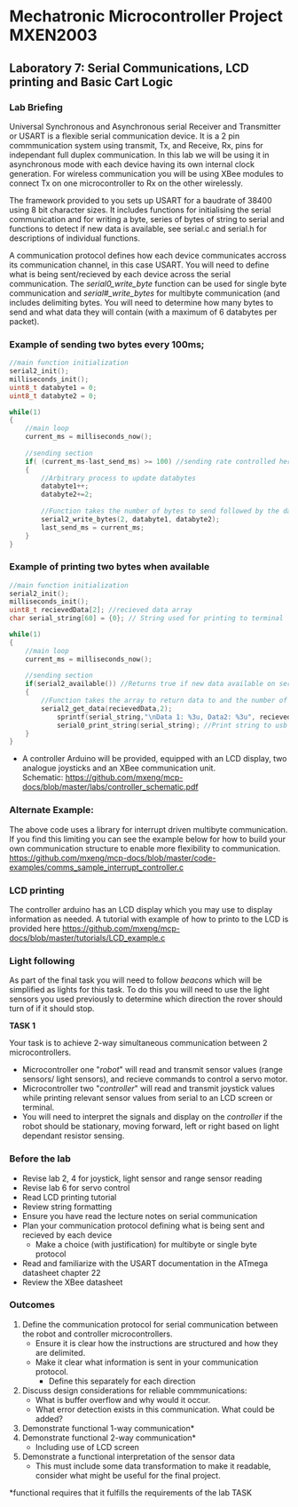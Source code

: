 # Mechatronic Microcontroller Project MXEN2003

## Laboratory 7: Serial Communications, LCD printing and Basic Cart Logic
### Lab Briefing

Universal Synchronous and Asynchronous serial Receiver and Transmitter or USART is a flexible serial communication device. It is a 2 pin commmunication system using transmit, Tx, and Receive, Rx, pins for independant full duplex communication. In this lab we will be using it in asynchronous mode with each device having its own internal clock generation. For wireless communication you will be using XBee modules to connect Tx on one microcontroller to Rx on the other wirelessly.

The framework provided to you sets up USART for a baudrate of 38400 using 8 bit character sizes. It includes functions for initialising the serial communication and for writing a byte, series of bytes of string to serial and functions to detect if new data is available, see serial.c and serial.h for descriptions of individual functions.

A communication protocol defines how each device communicates accross its communication channel, in this case USART. You will need to define what is being sent/recieved by each device across the serial communication. The *serial0_write_byte* function can be used for single byte communication and *serial#_write_bytes* for multibyte communication (and includes delimiting bytes. You will need to determine how many bytes to send and what data they will contain (with a maximum of 6 databytes per packet).

### Example of sending two bytes every 100ms;


```c
//main function initialization
serial2_init();
milliseconds_init();
uint8_t databyte1 = 0;
uint8_t databyte2 = 0;

while(1)
{
	//main loop
	current_ms = milliseconds_now();
	
	//sending section
	if( (current_ms-last_send_ms) >= 100) //sending rate controlled here
	{
		//Arbitrary process to update databytes
		databyte1++;
		databyte2+=2;
		
		//Function takes the number of bytes to send followed by the databytes as arguments
		serial2_write_bytes(2, databyte1, databyte2); 
		last_send_ms = current_ms;
	}
}
```
### Example of printing two bytes when available

```c
//main function initialization
serial2_init();
milliseconds_init();
uint8_t recievedData[2]; //recieved data array
char serial_string[60] = {0}; // String used for printing to terminal

while(1)
{
	//main loop
	current_ms = milliseconds_now();
	
	//sending section
	if(serial2_available()) //Returns true if new data available on serial buffer
	{
		//Function takes the array to return data to and the number of bytes to be read.
		serial2_get_data(recievedData,2); 
	        sprintf(serial_string,"\nData 1: %3u, Data2: %3u", recievedData[0],recievedData[1]); //Format string
	        serial0_print_string(serial_string); //Print string to usb serial
	}
}
```

- A controller Arduino will be provided, equipped with an LCD display, two analogue joysticks and an XBee communication unit.  
  Schematic: https://github.com/mxeng/mcp-docs/blob/master/labs/controller_schematic.pdf


### Alternate Example:
The above code uses a library for interrupt driven multibyte communication. If you find this limiting you can see the example below for how to build your own communication structure to enable more flexibility to communication.
https://github.com/mxeng/mcp-docs/blob/master/code-examples/comms_sample_interrupt_controller.c


### LCD printing

The controller arduino has an LCD display which you may use to display information as needed.  A tutorial with example of how to printo to the LCD is provided here https://github.com/mxeng/mcp-docs/blob/master/tutorials/LCD_example.c

### Light following

As part of the final task you will need to follow *beacons* which will be simplified as lights for this task. To do this you will need to use the light sensors you used previously to determine which direction the rover should turn of if it should stop.

**TASK 1**

Your task is to achieve 2-way simultaneous communication between 2 microcontrollers. 
- Microcontroller one "*robot*" will read and transmit sensor values (range sensors/ light sensors), and recieve commands to control a servo motor.
- Microcontroller two "*controller*" will read and transmit joystick values while printing relevant sensor values from serial to an LCD screen or terminal.
- You will need to interpret the signals and display on the *controller* if the robot should be stationary, moving forward, left or right based on light dependant resistor sensing.

### Before the lab
- Revise lab 2, 4 for joystick, light sensor and range sensor reading
- Revise lab 6 for servo control
- Read LCD printing tutorial
- Review string formatting
- Ensure you have read the lecture notes on serial communication
- Plan your communication protocol defining what is being sent and recieved by each device
	- Make a choice (with justification) for multibyte or single byte protocol
- Read and familiarize with the USART documentation in the ATmega datasheet chapter 22
- Review the XBee datasheet

### Outcomes

1. Define the communication protocol for serial communication between the robot and controller microcontrollers.
	- Ensure it is clear how the instructions are structured and how they are delimited.
	- Make it clear what information is sent in your communication protocol.
 		- Define this separately for each direction
2. Discuss design considerations for reliable commmunications:
   	- What is buffer overflow and why would it occur.
   	- What error detection exists in this communication. What could be added?
3. Demonstrate functional 1-way communication*
4. Demonstrate functional 2-way communication*
	- Including use of LCD screen
5. Demonstrate a functional interpretation of the sensor data
	- This must include some data transformation to make it readable, consider what might be useful for the final project.

*functional requires that it fulfills the requirements of the lab TASK

